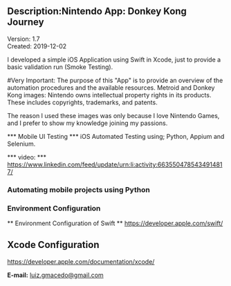## Description:Nintendo App: Donkey Kong Journey ##
Version: 1.7 <br>
Created: 2019-12-02 <br>

I developed a simple iOS Application using Swift in Xcode, just to provide a basic validation run (Smoke Testing).

#Very Important:
The purpose of this "App" is to provide an overview of the automation procedures and the available resources.
Metroid and Donkey Kong images: Nintendo owns intellectual property rights in its products. These includes copyrights, trademarks, and patents.

The reason I used these images was only because I love Nintendo Games, and I prefer to show my knowledge joining my passions.

*** Mobile UI Testing *** 
iOS Automated Testing using; Python, Appium and Selenium.

*** video: *** 
https://www.linkedin.com/feed/update/urn:li:activity:6635504785434914817/



### Automating mobile projects using Python ### 



### Environment Configuration ###

** Environment Configuration of Swift ** 
https://developer.apple.com/swift/


## Xcode Configuration ##
https://developer.apple.com/documentation/xcode/
              

**E-mail:** luiz.gmacedo@gmail.com

